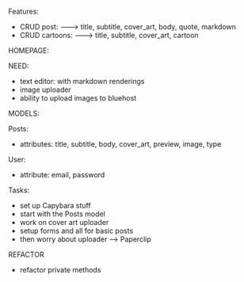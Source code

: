 Features:
- CRUD post:
---> title, subtitle, cover_art, body, quote, markdown
- CRUD cartoons:
---> title, subtitle, cover_art, cartoon

HOMEPAGE:

NEED:
- text editor: with markdown renderings
- image uploader
- ability to upload images to bluehost

MODELS:

Posts:
- attributes: title, subtitle, body, cover_art, preview, image, type

User:
- attribute: email, password

Tasks:
- set up Capybara stuff
- start with the Posts model
- work on cover art uploader
- setup forms and all for basic posts
- then worry about uploader --> Paperclip



REFACTOR
- refactor private methods
